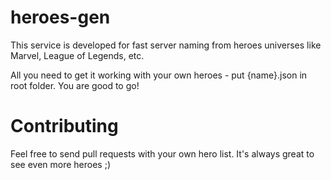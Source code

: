 # heroes-gen
This service is developed for fast server naming from heroes universes like Marvel, League of Legends, etc.

All you need to get it working with your own heroes - put {name}.json in root folder. You are good to go!


# Contributing
Feel free to send pull requests with your own hero list. It's always great to see even more heroes ;)
